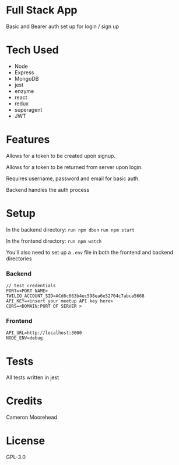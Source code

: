 # Full Stack App

Basic and Bearer auth set up for login / sign up

# Tech Used

- Node
- Express
- MongoDB
- jest
- enzyme
- react
- redux
- superagent
- JWT

# Features

Allows for a token to be created upon signup.

Allows for a token to be returned from server upon login.

Requires username, password and email for basic auth.

Backend handles the auth process

# Setup

In the backend directory:
`run npm dbon`
`run npm start`

In the frontend directory:
`run npm watch`

You'll also need to set up a `.env` file in both the frontend and backend directories

### Backend

```
// test credentials
PORT=<PORT NAME>
TWILIO_ACCOUNT_SID=ACd6c663b4ec598ea6e52704c7abca5668
API_KEY=<insert your meetup API key here>
CORS=<DOMAIN:PORT OF SERVER >
```

### Frontend


```
API_URL=http://localhost:3000
NODE_ENV=debug
```

# Tests

All tests written in jest

# Credits

Cameron Moorehead

# License

GPL-3.0
